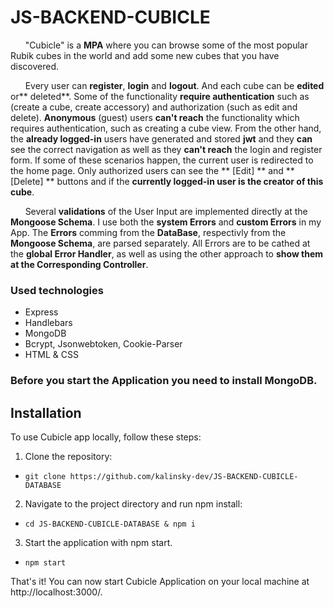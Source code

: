 # JS-BACKEND-CUBICLE

&nbsp; &nbsp; &nbsp; "Cubicle" is a **MPA** where you can browse some of the most popular Rubik cubes in the world and add some new cubes that you have discovered.

&nbsp; &nbsp; &nbsp; Every user can **register**, **login** and **logout**. And each cube can be **edited** or** deleted**. Some of the functionality **require authentication** such as (create a cube, create accessory) and authorization (such as edit and delete). **Anonymous** (guest) users **can't reach** the functionality which requires authentication, such as creating a cube view. From the other hand, the **already logged-in** users have generated and stored **jwt** and they **can** see the correct navigation as well as they **can't reach** the login and register form. If some of these scenarios happen, the current user is redirected to the home page. Only authorized users can see the ** [Edit] ** and ** [Delete] ** buttons and if the **currently logged-in user is the creator of this cube**. 

&nbsp; &nbsp; &nbsp; Several **validations** of the User Input are implemented directly at the **Mongoose Schema**. 
I use both the **system Errors** and **custom Errors** in my App. The **Errors** comming from the **DataBase**, respectivly from the **Mongoose Schema**, are parsed separately. All Errors are to be cathed at the **global Error Handler**, as well as using the other approach to **show them at the Corresponding Controller**. 


### Used technologies

- Express
- Handlebars
- MongoDB
- Bcrypt, Jsonwebtoken, Cookie-Parser
- HTML & CSS

### Before you start the Application you need to install MongoDB.

## Installation

To use Cubicle app locally, follow these steps:

1.  Clone the repository:

- `git clone https://github.com/kalinsky-dev/JS-BACKEND-CUBICLE-DATABASE`

2.  Navigate to the project directory and run npm install:

- `cd JS-BACKEND-CUBICLE-DATABASE & npm i`

3.  Start the application with npm start.

- `npm start`

That's it! You can now start Cubicle Application on your local machine at http://localhost:3000/.
